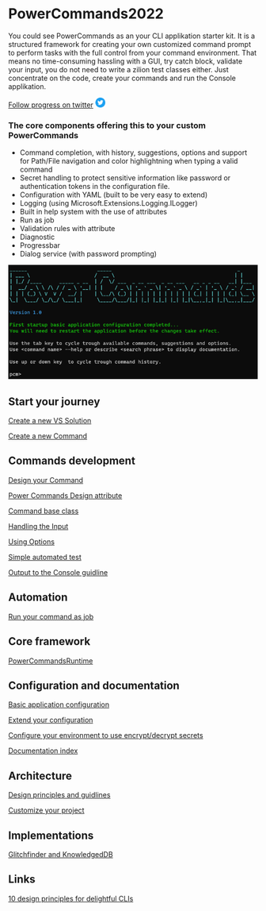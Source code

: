 # PowerCommands2022
You could see PowerCommands as an your CLI applikation starter kit. It is a structured framework for creating your own customized command prompt to perform tasks with the full control from your command environment. That means no time-consuming hassling with a GUI, try catch block, validate your input, you do not need to write a zilion test classes either. Just concentrate on the code, create your commands and run the Console applikation.

[Follow progress on twitter](https://twitter.com/PowerCommands) <img src="https://github.com/PowerCommands/PowerCommands2022/blob/main/Docs/images/Twitter.png?raw=true" alt="drawing" width="20"/>

 ### The core components offering this to your custom PowerCommands
 - Command completion, with history, suggestions, options and support for Path/File navigation and color highlightning when typing a valid command
 - Secret handling to protect sensitive information like password or authentication tokens in the configuration file. 
 - Configuration with YAML (built to be very easy to extend)
 - Logging (using Microsoft.Extensions.Logging.ILogger)
 - Built in help system with the use of attributes
 - Run as job
 - Validation rules with attribute
 - Diagnostic  
 - Progressbar
 - Dialog service (with password prompting) 

 ![Alt text](Docs/images/startup.png?raw=true "Startup")

 ## Start your journey
[Create a new VS Solution](Docs/Create_new_%20project.md)

[Create a new Command](Docs/Create_new_command.md)

## Commands development
[Design your Command](Docs/Design_command.md)

[Power Commands Design attribute](Docs/PowerCommandDesignAttribute.md)

[Command base class](Docs/CommandBase.md)

[Handling the Input](Docs/Input.md)

[Using Options](Docs/Options.md)

[Simple automated test](Docs/Test.md)

[Output to the Console guidline](Docs/ConsoleOutput.md)

## Automation
[Run your command as job](Docs/Job.md)

## Core framework
[PowerCommandsRuntime](Docs/PowerCommandsRuntime.md)

## Configuration and documentation
[Basic application configuration](Docs/Configuration.md)

[Extend your configuration](Docs/ExtendYourConfiguration.md)

[Configure your environment to use encrypt/decrypt secrets](Docs/Secrets.md)

[Documentation index](Docs/DocumentationIndexDB.md)

## Architecture
[Design principles and guidlines](Docs/PowerCommands%20Design%20Principles%20And%20Guidlines.md)

[Customize your project](Docs/Customize.md)

## Implementations
[Glitchfinder and KnowledgedDB](Docs/Implementations.md)

## Links
[10 design principles for delightful CLIs](https://blog.developer.atlassian.com/10-design-principles-for-delightful-clis/)